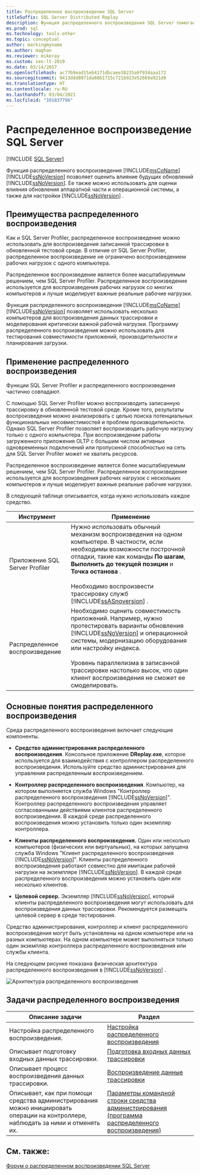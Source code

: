 ```yaml
---
title: Распределенное воспроизведение SQL Server
titleSuffix: SQL Server Distributed Replay
description: Функция распределенного воспроизведения SQL Server помогает оценить влияние будущих обновлений на SQL Server, оборудование и операционную систему, а также настройку SQL Server.
ms.prod: sql
ms.technology: tools-other
ms.topic: conceptual
author: markingmyname
ms.author: maghan
ms.reviewer: mikeray
ms.custom: seo-lt-2019
ms.date: 03/14/2017
ms.openlocfilehash: ac77b9ead15eb4171dbcaee38235a9f934aaa172
ms.sourcegitcommit: 9413ddd8071da8861715c721b923e52669a921d8
ms.translationtype: HT
ms.contentlocale: ru-RU
ms.lasthandoff: 03/04/2021
ms.locfileid: "101837796"
---
```

# <a name="sql-server-distributed-replay"></a>Распределенное воспроизведение SQL Server

 [!INCLUDE [SQL Server](../../includes/applies-to-version/sqlserver.md)]

Функция распределенного воспроизведения [!INCLUDE[msCoName](../../includes/msconame-md.md)] [!INCLUDE[ssNoVersion](../../includes/ssnoversion-md.md)] позволяет оценить влияние будущих обновлений [!INCLUDE[ssNoVersion](../../includes/ssnoversion-md.md)]. Ее также можно использовать для оценки влияния обновления аппаратной части и операционной системы, а также для настройки [!INCLUDE[ssNoVersion](../../includes/ssnoversion-md.md)] .

## <a name="benefits-of-distributed-replay"></a>Преимущества распределенного воспроизведения

Как и SQL Server Profiler, распределенное воспроизведение можно использовать для воспроизведения записанной трассировки в обновленной тестовой среде. В отличие от SQL Server Profiler, распределенное воспроизведение не ограничено воспроизведением рабочих нагрузок с одного компьютера.

Распределенное воспроизведение является более масштабируемым решением, чем SQL Server Profiler. Распределенное воспроизведение используется для воспроизведения рабочих нагрузок со многих компьютеров и лучше моделирует важные реальные рабочие нагрузки.

Функция распределенного воспроизведения [!INCLUDE[msCoName](../../includes/msconame-md.md)] [!INCLUDE[ssNoVersion](../../includes/ssnoversion-md.md)] позволяет использовать несколько компьютеров для воспроизведения данных трассировки и моделирования критически важной рабочей нагрузки. Программу распределенного воспроизведения можно использовать для тестирования совместимости приложений, производительности и планирования загрузки.

## <a name="when-to-use-distributed-replay"></a>Применение распределенного воспроизведения

Функции SQL Server Profiler и распределенного воспроизведения частично совпадают.

С помощью SQL Server Profiler можно воспроизводить записанную трассировку в обновленной тестовой среде. Кроме того, результаты воспроизведения можно анализировать с целью поиска потенциальных функциональных несовместимостей и проблем производительности. Однако SQL Server Profiler позволяет воспроизводить рабочую нагрузку только с одного компьютера. При воспроизведении работы загруженного приложения OLTP с большим числом активных одновременных подключений или пропускной способностью на сеть для SQL Server Profiler может не хватить ресурсов.

Распределенное воспроизведение является более масштабируемым решением, чем SQL Server Profiler. Распределенное воспроизведение используется для воспроизведения рабочих нагрузок с нескольких компьютеров и лучше моделирует важные реальные рабочие нагрузки.

В следующей таблице описывается, когда нужно использовать каждое средство.

|Инструмент|Применение|
|----------|---------------|
| Приложение SQL Server Profiler | Нужно использовать обычный механизм воспроизведения на одном компьютере. В частности, если необходимы возможности построчной отладки, такие как команды **По шагам**, **Выполнить до текущей позиции** и **Точка останова** .<br /><br /> Необходимо воспроизвести трассировку служб [!INCLUDE[ssASnoversion](../../includes/ssasnoversion-md.md)] . |
| Распределенное воспроизведение |Необходимо оценить совместимость приложений. Например, нужно протестировать варианты обновления [!INCLUDE[ssNoVersion](../../includes/ssnoversion-md.md)] и операционной системы, модернизацию оборудования или настройку индекса.<br /><br /> Уровень параллелизма в записанной трассировке настолько высок, что один клиент воспроизведения не сможет ее смоделировать.|  

## <a name="distributed-replay-concepts"></a>Основные понятия распределенного воспроизведения

Среда распределенного воспроизведения включает следующие компоненты.  

- **Средство администрирования распределенного воспроизведения**. Консольное приложение **DReplay.exe**, которое используется для взаимодействия с контроллером распределенного воспроизведения. Используйте средство администрирования для управления распределенным воспроизведением.  

- **Контроллер распределенного воспроизведения**. Компьютер, на котором выполняется служба Windows "Контроллер распределенного воспроизведения [!INCLUDE[ssNoVersion](../../includes/ssnoversion-md.md)]". Контроллер распределенного воспроизведения управляет согласованными действиями клиентов распределенного воспроизведения. В каждой среде распределенного воспроизведения можно установить только один экземпляр контроллера.  

- **Клиенты распределенного воспроизведения.** Один или несколько компьютеров (физических или виртуальных), на которых запущена служба Windows "Клиент распределенного воспроизведения [!INCLUDE[ssNoVersion](../../includes/ssnoversion-md.md)]". Клиенты распределенного воспроизведения работают совместно для имитации рабочей нагрузки на экземпляре [!INCLUDE[ssNoVersion](../../includes/ssnoversion-md.md)]. В каждой среде распределенного воспроизведения можно установить один или несколько клиентов.  

- **Целевой сервер.** Экземпляр [!INCLUDE[ssNoVersion](../../includes/ssnoversion-md.md)], который клиенты распределенного воспроизведения могут использовать для воспроизведения данных трассировки. Рекомендуется размещать целевой сервер в среде тестирования.

Средство администрирования, контроллер и клиент распределенного воспроизведения могут быть установлены на одном компьютере или на разных компьютерах. На одном компьютере может выполняться только один экземпляр контроллера распределенного воспроизведения или службы клиента.

На следующем рисунке показана физическая архитектура распределенного воспроизведения в [!INCLUDE[ssNoVersion](../../includes/ssnoversion-md.md)] .  

![Архитектура распределенного воспроизведения](../../tools/distributed-replay/media/distributedreplayarch.gif "Архитектура распределенного воспроизведения")  

## <a name="distributed-replay-tasks"></a>Задачи распределенного воспроизведения

|Описание задачи|Раздел|  
|----------------------|-----------|  
| Настройка распределенного воспроизведения. | [Настройка распределенного воспроизведения](../../tools/distributed-replay/configure-distributed-replay.md) |
| Описывает подготовку входных данных трассировки. | [Подготовка входных данных трассировки](../../tools/distributed-replay/prepare-the-input-trace-data.md) |
| Описывает процесс воспроизведения данных трассировки. |[Воспроизведение данные трассировки](../../tools/distributed-replay/replay-trace-data.md) | | Описывает просмотр результатов данных трассировки распределенного воспроизведения. |[Просмотр результатов воспроизведения](../../tools/distributed-replay/review-the-replay-results.md)|
| Описывает, как при помощи средства администрирования можно инициировать операции на контроллере, наблюдать за ними и отменять их. | [Параметры командной строки средства администрирования (программа распределенного воспроизведения)](../../tools/distributed-replay/administration-tool-command-line-options-distributed-replay-utility.md) |

## <a name="see-also"></a>См. также:

[Форум о распределенном воспроизведении SQL Server](https://social.technet.microsoft.com/Forums/sl/sqldru/)